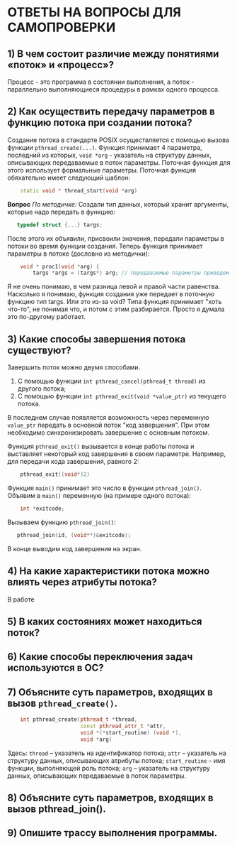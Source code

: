 # ОТВЕТЫ НА ВОПРОСЫ ДЛЯ САМОПРОВЕРКИ

## 1) В чем состоит различие между понятиями «поток» и «процесс»?
Процесс - это программа в состоянии выполнения, а поток - параллельно выполняющиеся процедуры в рамках одного процесса.

## 2) Как осуществить передачу параметров в функцию потока при создании потока?
Создание потока в стандарте POSIX осуществляется с помощью вызова функции `pthread_create(...)`.
Функция принимает 4 параметра, последний из которых, `void *arg` - указатель на структуру данных, описывающих передаваемые в поток параметры.
Поточная функция для этого использует формальные параметры. Поточная функция обяхательно имеет следующий шаблон:
```c++
    static void * thread_start(void *arg)
```
**Вопрос**
*По методичке:*
Создали тип данных, который хранит аргументы, которые надо передать в функцию:
```c++
   typedef struct {...} targs;
```
После этого их объявили, присвоили значения, передали параметры в потоки во время функции создания.
Теперь функция принимает параметры в потоке (дословно из методички):
```c++
    void * proc1(void *arg) {
        targs *args = (targs*) arg; // передаваемые параметры приведем к типу targs
```
Я не очень понимаю, в чем разница левой и правой части равенства. Насколько я понимаю, функция создания уже передает в поточную функцию тип targs.
Или это из-за void? Типа функция принимает "хоть что-то", не понимая что, и потом с этим разбирается. Просто я думала это по-другому работает.

## 3) Какие способы завершения потока существуют?
Завершить поток можно двумя способами.
1. С помощью функции `int pthread_cancel(pthread_t thread)` из другого потока;
2. С помощью функции `int pthread_exit(void *value_ptr)` из текущего потока.

В последнем случае появляется возможность через переменную `value_ptr` передать в основной поток "код завершения". При этом необходимо синхронизировать завершение с основным потоком.

Функция `pthread_exit()` вызывается в конце работы потока и выставляет некоторый код завершения в своем параметре. Например, для передачи кода завершения, равного 2:
```c++
    pthread_exit((void*)2)
```
Функция `main()` принимает это число в функции `pthread_join()`. Объявим в `main()` переменную (на примере одного потока):
``` c++
    int *exitcode;
```
Вызываем функцию `pthread_join()`:
```c++
   pthread_join(id, (void**)&exitcode);
```
В конце выводим код завершения на экран.

## 4) На какие характеристики потока можно влиять через атрибуты потока?
В работе

## 5) В каких состояниях может находиться поток?

## 6) Какие способы переключения задач используются в ОС?

## 7) Объясните суть параметров, входящих в вызов `pthread_create()`.
```c++
    int pthread_create(pthread_t *thread,
                       const pthread_attr_t *attr,
                       void *(*start_routine) (void *),
                       void *arg)
```
Здесь:
`thread` – указатель на идентификатор потока;
`attr` – указатель на структуру данных, описывающих атрибуты потока;
`start_routine` – имя функции, выполняющей роль потока;
`arg` – указатель на структуру данных, описывающих передаваемые в поток параметры.

## 8) Объясните суть параметров, входящих в вызов pthread_join().
## 9) Опишите трассу выполнения программы.

